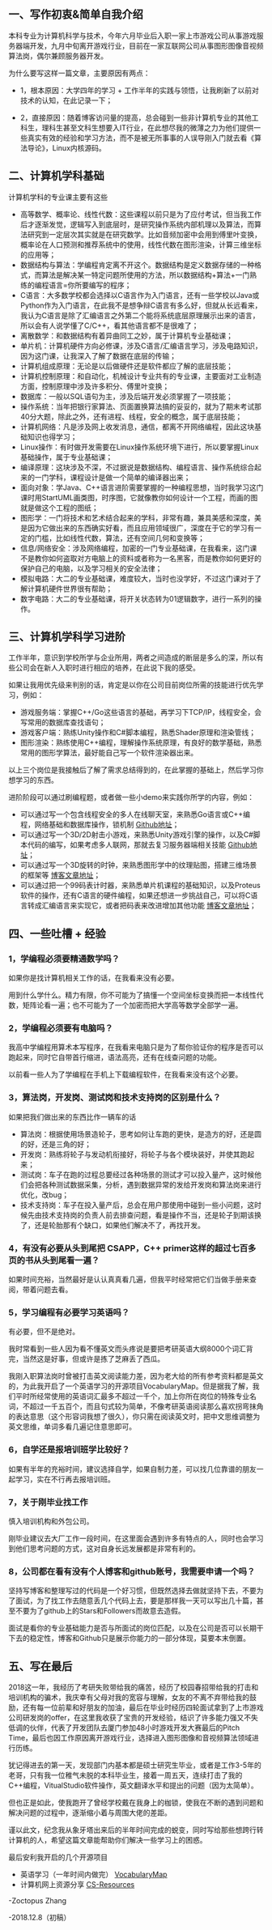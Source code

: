 ## 一、写作初衷&简单自我介绍

本科专业为计算机科学与技术，今年六月毕业后入职一家上市游戏公司从事游戏服务器端开发，九月中旬离开游戏行业，目前在一家互联网公司从事图形图像音视频算法岗，偶尔兼顾服务器开发。  

为什么要写这样一篇文章，主要原因有两点：  

- 1，根本原因：大学四年的学习 + 工作半年的实践与领悟，让我刷新了以前对技术的认知，在此记录一下；  

- 2，直接原因：随着博客访问量的提高，总会碰到一些非计算机专业的其他工科生，理科生甚至文科生想要入IT行业，在此想尽我的微薄之力为他们提供一些真实有效的经验和学习方法，而不是被无所事事的人误导刚入门就去看《算法导论》，Linux内核源码。  

 

## 二、计算机学科基础

计算机学科的专业课主要有这些

- 高等数学、概率论、线性代数：这些课程以前只是为了应付考试，但当我工作后才逐渐发觉，逻辑写入到底层时，是研究操作系统内部机理以及算法，而算法研究到一定层次其实就是在研究数学。比如音频加密中会用到傅里叶变换，概率论在人口预测和推荐系统中的使用，线性代数在图形渲染，计算三维坐标的应用等；  
- 数据结构与算法：学编程肯定离不开这个。数据结构是定义数据存储的一种格式，而算法是解决某一特定问题所使用的方法，所以数据结构+算法+一门熟练的编程语言=你所要编写的程序；  
- C语言：大多数学校都会选择以C语言作为入门语言，还有一些学校以Java或Python作为入门语言，在此我不是想争辩C语言有多么好，但就从长远看来，我认为C语言是除了汇编语言之外第二个能将系统底层原理展示出来的语言，所以会有人说学懂了C/C++，看其他语言都不是很难了；  
- 离散数学：和数据结构有着异曲同工之妙，属于计算机专业基础课；  
- 单片机：计算机硬件方向必修课，涉及C语言/汇编语言学习，涉及电路知识，因为这门课，让我深入了解了数据在底层的传输；  
- 计算机组成原理：无论是以后做硬件还是软件都应了解的底层技能；  
- 计算机控制原理：和自动化，机械设计专业共有的专业课，主要面对工业制造方面，控制原理中涉及许多积分、傅里叶变换；  
- 数据库：一般以SQL语句为主，涉及后端开发必须掌握了一项技能；  
- 操作系统：当年把银行家算法、页面置换算法搞的妥妥的，就为了期末考试那40分大题，除此之外，还有进程、线程，安全的概念，属于底层技能；  
- 计算机网络：凡是涉及网上收发消息，通信，都离不开网络编程，因此这块基础知识也得学习；  
- Linux操作：有时做开发需要在Linux操作系统环境下进行，所以要掌握Linux基础操作，属于专业基础课；  
- 编译原理：这块涉及不深，不过据说是数据结构、编程语言、操作系统综合起来的一门学科，课程设计是做一个简单的编译器出来；  
- 面向对象：学Java、C++语言进阶需要掌握的一种编程思想，当时我学习这门课时用StartUML画类图，时序图，它就像教你如何设计一个工程，而画的图就是做这个工程的图纸；  
- 图形学：一门将技术和艺术结合起来的学科，非常有趣，兼具美感和深度，美是因为它做出来的东西确实好看，而且应用领域很广，深度在于它的学习有一定的门槛，比如线性代数，算法，还有空间几何和变换等；  
- 信息/网络安全：涉及网络编程，加密的一门专业基础课，在我看来，这门课不是教你如何盗取对方电脑上的资料或者称为一名黑客，而是教你如何更好的保护自己的电脑，以及学习相关的安全法律；  
- 模拟电路：大二的专业基础课，难度较大，当时也没学好，不过这门课对于了解计算机硬件世界很有帮助；  
- 数字电路：大二的专业基础课，将开关状态转为01逻辑数字，进行一系列的操作。  

 

## 三、计算机学科学习进阶

工作半年，意识到学校所学与企业所用，两者之间造成的断层是多么的深，所以有些公司会在新人入职时进行相应的培养，在此说下我的感受。  

如果让我用优先级来判别的话，肯定是以你在公司目前岗位所需的技能进行优先学习，例如：  

- 游戏服务端：掌握C++/Go这些语言的基础，再学习下TCP/IP，线程安全，会写常用的数据库查找语句；  
- 游戏客户端：熟练Unity操作和C#脚本编程，熟悉Shader原理和渲染管线；  
- 图形渲染：熟练使用C++编程，理解操作系统原理，有良好的数学基础，熟悉常用的图形学算法，最好能自己写一个软件渲染器出来。  

以上三个岗位是我接触后了解了需求总结得到的，在此掌握的基础上，然后学习你想学习的东西。  

进阶阶段可以通过刷编程题，或者做一些小demo来实践你所学的内容，例如：  
- 可以通过写一个包含线程安全的多人在线聊天室，来熟悉Go语言或C++编程，网络基础和数据库操作，锁机制 [Github地址](https://github.com/OctopusLian/Golang-OnlineChatRoom)；  
- 可以通过写一个3D/2D射击小游戏，来熟悉Unity游戏引擎的操作，以及C#脚本代码的编写，如果考虑多人联网，那就去复习服务器端相关技能 [Github地址](https://github.com/OctopusLian/Feiyu48Hours_FightingLife)；  
- 可以通过写一个3D旋转的时钟，来熟悉图形学中的纹理贴图，搭建三维场景的框架等 [博客文章地址](https://www.cnblogs.com/OctoptusLian/p/7367641.html)；  
- 可以通过把一个99码表计时器，来熟悉单片机课程的基础知识，以及Proteus软件的操作，还有C语言的硬件编程，如果还想进一步挑战自己，可以将C语言转成汇编语言来实现它，或者把码表来改进增加其他功能 [博客文章地址](https://www.cnblogs.com/OctoptusLian/p/6224065.html)；  


 

## 四、一些吐槽 + 经验

### 1，学编程必须要精通数学吗？  

如果你是找计算机相关工作的话，在我看来没有必要。  

用到什么学什么。精力有限，你不可能为了搞懂一个空间坐标变换而把一本线性代数，矩阵论看一遍；也不可能为了一个加密而把大学高等数学全部学一遍。  

 

### 2，学编程必须要有电脑吗？  

我高中学编程用算术本写程序，在我看来电脑只是为了帮你验证你的程序是否可以跑起来，同时它自带首行缩进，语法高亮，还有在线查问题的功能。  

以前看一些人为了学编程在手机上下载编程软件，在我看来没有这个必要。  

 

### 3，算法岗，开发岗、测试岗和技术支持岗的区别是什么？  

如果把我们做出来的东西比作一辆车的话  

- 算法岗：根据使用场景造轮子，思考如何让车跑的更快，是造方的好，还是圆的好，还是三角的好；  
- 开发岗：熟练将轮子与发动机衔接好，将轮子与各个模块装好，并使其跑起来；  
- 测试岗：车子在跑的过程总要经过各种场景的测试才可以投入量产，这时候他们会把各种测试数据采集，分析，遇到数据异常的发给开发岗和算法岗来进行优化，改bug；  
- 技术支持岗：车子在投入量产后，总会在用户那使用中碰到一些小问题，这时候先由技术支持岗的负责人前去排查问题，看是操作不当，还是轮子到期该换了，还是轮胎那有个缺口，如果他们解决不了，再找开发。  

 

### 4，有没有必要从头到尾把 CSAPP，C++ primer这样的超过七百多页的书从头到尾看一遍？  

如果时间充裕，当然最好是认认真真看几遍，但我平时经常把它们当做手册来查阅，带着问题去看。  

 

### 5，学习编程有必要学习英语吗？  

有必要，但不是绝对。  

我时常看到一些人因为看不懂英文而头疼说是要把考研英语大纲8000个词汇背完，当然这是好事，但或许是拣了芝麻丢了西瓜。  

我刚入职算法岗时曾被打击英文阅读能力差，因为老大给的所有参考资料都是英文的，为此我开启了一个英语学习的开源项目VocabularyMap。但是据我了解，我们平时所经常使用的英语词汇最多不超过一千个，加上你所在岗位的特殊专业名词，不超过一千五百个，而且句式较为简单，不像考研英语阅读那么喜欢拐弯抹角的表达意思（这个形容词我想了很久），你只需在阅读英文时，把中文思维调整为英文思维，单词多看几遍记住意思即可。  

### 6，自学还是报培训班学比较好？  

如果有半年的充裕时间，建议选择自学，如果自制力差，可以找几位靠谱的朋友一起学习，实在不行再去报培训班。  


### 7，关于刚毕业找工作  

慎入培训机构和外包公司。  

刚毕业建议去大厂工作一段时间，在这里面会遇到许多有特点的人，同时也会学习到他们思考问题的方式，这对自身长远发展都是非常有利的。  

### 8，公司都在看有没有个人博客和github账号，我需要申请一个吗？  

坚持写博客和整理写过的代码是一个好习惯，但既然选择去做就坚持下去，不要为了面试，为了找工作去随意丢几个代码上去，要是那样我一天可以写出几十篇，甚至不要为了github上的Stars和Followers而故意去造假。  

面试是看你的专业基础能力是否与所面试的岗位匹配，以及在公司是否可以长期干下去的稳定性，博客和Github只是展示你能力的一部分体现，莫要本末倒置。  
 

## 五、写在最后

2018这一年，我经历了考研失败带给我的痛苦，经历了校园春招带给我的打击和培训机构的骗术，我庆幸有父母对我的宽容与理解，女友的不离不弃带给我的鼓励，还有每一位前辈和好朋友的加油，最后在毕业时经历四轮面试拿到了上市游戏公司研发岗的offer，在这里我收获了宝贵的开发经验，结识了许多能力强又不失低调的伙伴，代表了开发团队去厦门参加48小时游戏开发大赛最后的Pitch Time，最后也因工作原因离开游戏行业，选择进入图形图像和音视频算法领域进行历练。  

犹记得进去的第一天，发现部门内基本都是硕士研究生毕业，或者是工作3-5年的老哥，只有我一位稚气未脱的本科毕业生，接着一周五天，连续打击了我的C++编程，VitualStudio软件操作，英文翻译水平和提出的问题（因为太简单）。  

但也正是如此，使我跑开了曾经学校戴在我身上的枷锁，使我在不断的遇到问题和解决问题的过程中，逐渐缩小着与周围大佬的差距。  

谨以此文，纪念我从象牙塔出来后的半年时间完成的蜕变，同时写给那些想跨行转计算机的人，希望这篇文章能帮助你们解决一些学习上的困惑。  

最后安利我开启的几个开源项目  

- 英语学习（一年时间内做完） [VocabularyMap](https://github.com/OctopusLian/CS-Resources)  
- 计算机网上资源分享 [CS-Resources](https://github.com/OctopusLian/VocabularyMap)  

 

-Zoctopus Zhang

-2018.12.8（初稿）